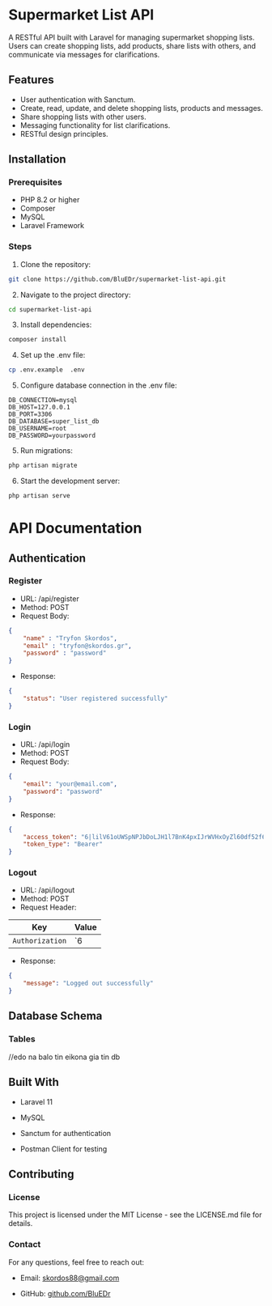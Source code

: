 
# Supermarket List API

A RESTful API built with Laravel for managing supermarket shopping lists. Users can create shopping lists, add products, share lists with others, and communicate via messages for clarifications.


## Features

- User authentication with Sanctum.
- Create, read, update, and delete shopping lists, products and messages.
- Share shopping lists with other users.
- Messaging functionality for list clarifications.
- RESTful design principles.

## Installation

  

### Prerequisites
- PHP 8.2 or higher
- Composer
- MySQL
- Laravel Framework

### Steps
1. Clone the repository:
```bash
git clone https://github.com/BluEDr/supermarket-list-api.git
```
2. Navigate to the project directory:
```bash
cd supermarket-list-api
```
3. Install dependencies:
```bash
composer install
```
4. Set up the .env file:
```bash
cp .env.example  .env
```

5. Configure database connection in the .env file:
```
DB_CONNECTION=mysql
DB_HOST=127.0.0.1
DB_PORT=3306
DB_DATABASE=super_list_db
DB_USERNAME=root
DB_PASSWORD=yourpassword
```
5. Run migrations:
```bash
php artisan migrate
```
6. Start the development server:
```bash
php artisan serve
```
# API Documentation


## Authentication

  

### Register

* URL: /api/register
* Method: POST
* Request Body:
```JSON
{
    "name" : "Tryfon Skordos",
    "email" : "tryfon@skordos.gr",
    "password" : "password"
}
```
* Response:
```JSON
{
    "status": "User registered successfully"
}
```
### Login  

* URL: /api/login
* Method: POST
* Request Body:
```JSON
{
	"email": "your@email.com",
	"password": "password"
}
```
* Response:
```JSON
{
	"access_token": "6|lilV61oUWSpNPJbDoLJH1l7BnK4pxIJrWVHxOyZl60df52f6",
	"token_type": "Bearer"
}
```
### Logout  

* URL: /api/logout
* Method: POST
* Request Header:

|Key                            |Value                                                |
|-------------------------------|-----------------------------------------------------|
|`Authorization`                |`6|lilV61oUWSpNPJbDoLJH1l7BnK4pxIJrWVHxOyZl60df52f6` |


* Response:
```JSON
{
    "message": "Logged out successfully"
}
```

  

  

## Database Schema

  

### Tables

  
  

//edo na balo tin eikona gia tin db

  

## Built With

  

* Laravel 11

  

* MySQL

  

* Sanctum for authentication

  

* Postman Client for testing

  

  

## Contributing

  

  

### License

  

This project is licensed under the MIT License - see the LICENSE.md file for details.

  

  

### Contact

  

For any questions, feel free to reach out:

  

* Email: skordos88@gmail.com

  

* GitHub: [github.com/BluEDr](https://github.com/BluEDr)